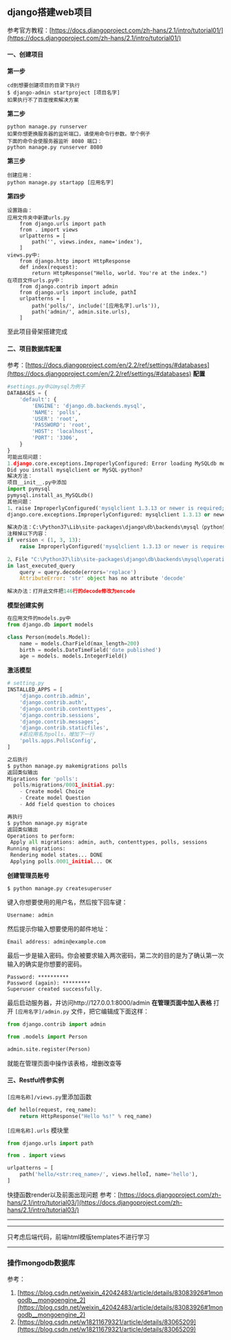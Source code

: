 ## django搭建web项目

参考官方教程：[https://docs.djangoproject.com/zh-hans/2.1/intro/tutorial01/](https://docs.djangoproject.com/zh-hans/2.1/intro/tutorial01/)

 #### 一、创建项目
**第一步**

	cd到想要创建项目的目录下执行
	$ django-admin startproject [项目名字]
	如果执行不了百度搜索解决方案
**第二步**
		
	python manage.py runserver
	如果你想更换服务器的监听端口，请使用命令行参数。举个例子
	下面的命令会使服务器监听 8080 端口：
	python manage.py runserver 8080
**第三步**
```
创建应用：
python manage.py startapp [应用名字]
```
**第四步**
```
设置路由：
应用文件夹中新建urls.py
	from django.urls import path
	from . import views
	urlpatterns = [
	    path('', views.index, name='index'),
	]
views.py中:
	from django.http import HttpResponse
	def index(request):
	    return HttpResponse("Hello, world. You're at the index.")
在项目文件urls.py中：
	from django.contrib import admin
	from django.urls import include, pathÏ
	urlpatterns = [
	    path('polls/', include('[应用名字].urls')),
	    path('admin/', admin.site.urls),
	]		    
```
至此项目骨架搭建完成
 #### 二、项目数据库配置
 参考：[https://docs.djangoproject.com/en/2.2/ref/settings/#databases](https://docs.djangoproject.com/en/2.2/ref/settings/#databases)
 **配置**
```python
#settings.py中以mysql为例子
DATABASES = {
	'default': {
		'ENGINE': 'django.db.backends.mysql',
		'NAME': 'polls',
		'USER': 'root',
		'PASSWORD': 'root',
		'HOST': 'localhost',
		'PORT': '3306',
	}
}
可能出现问题：
1.django.core.exceptions.ImproperlyConfigured: Error loading MySQLdb module: No module named 'MySQLdb'.
Did you install mysqlclient or MySQL-python?
解决方法：
项目__init__.py中添加
import pymysql
pymysql.install_as_MySQLdb()
其他问题：
1、raise ImproperlyConfigured('mysqlclient 1.3.13 or newer is required; you have %s.' % Database.__version__) 　　　
django.core.exceptions.ImproperlyConfigured: mysqlclient 1.3.13 or newer is required; you have 0.9.3. 
　　
解决办法：C:\Python37\Lib\site-packages\django\db\backends\mysql（python安装目录）打开base.py，
注释掉以下内容： 　　　　　　　
if version < (1, 3, 13): 　　　　　　　　　　
	raise ImproperlyConfigured('mysqlclient 1.3.13 or newer is required; you have %s.' % Database.__version__) 
	　　
2、File "C:\Python37\lib\site-packages\django\db\backends\mysql\operations.py", line 146, 
in last_executed_query 　　 
	query = query.decode(errors='replace') 　　
	AttributeError: 'str' object has no attribute 'decode' 
	　　
解决办法：打开此文件把146行的decode修改为encode
```
**模型创建实例**
```python
在应用文件的models.py中
from django.db import models

class Person(models.Model):
    name = models.CharField(max_length=200)
    birth = models.DateTimeField('date published')
	age = models. models.IntegerField()
```
**激活模型**
```python
# setting.py
INSTALLED_APPS = [
    'django.contrib.admin',
    'django.contrib.auth',
    'django.contrib.contenttypes',
    'django.contrib.sessions',
    'django.contrib.messages',
    'django.contrib.staticfiles',
	#若应用名为polls，增加下一行
	'polls.apps.PollsConfig',
]

之后执行
$ python manage.py makemigrations polls
返回类似输出
Migrations for 'polls':
  polls/migrations/0001_initial.py:
    - Create model Choice
    - Create model Question
    - Add field question to choices

再执行
$ python manage.py migrate
返回类似输出
Operations to perform:
 Apply all migrations: admin, auth, contenttypes, polls, sessions
Running migrations:
 Rendering model states... DONE
 Applying polls.0001_initial... OK
```
**创建管理员账号**
```
$ python manage.py createsuperuser
```
键入你想要使用的用户名，然后按下回车键：
```
Username: admin
```
然后提示你输入想要使用的邮件地址：
```
Email address: admin@example.com
```
最后一步是输入密码。你会被要求输入两次密码，第二次的目的是为了确认第一次输入的确实是你想要的密码。
```
Password: **********
Password (again): *********
Superuser created successfully.
```
最后启动服务器，并访问http://127.0.0.1:8000/admin
**在管理页面中加入表格**
打开 `[应用名字]/admin.py` 文件，把它编辑成下面这样：
```python
from django.contrib import admin

from .models import Person

admin.site.register(Person)
```
就能在管理页面中操作该表格，增删改查等

#### 三、Restful传参实例
`[应用名称]/views.py`里添加函数
```python
def hello(request, req_name):
    return HttpResponse("Hello %s!" % req_name)
```
`[应用名称].urls` 模块里
```python
from django.urls import path

from . import views

urlpatterns = [
    path('hello/<str:req_name>/', views.helloÏ, name='hello'),
]
```
快捷函数render以及前面出现问题
参考：[https://docs.djangoproject.com/zh-hans/2.1/intro/tutorial03/](https://docs.djangoproject.com/zh-hans/2.1/intro/tutorial03/)



***
***
只考虑后端代码，前端html模版templates不进行学习
***
### 操作mongodb数据库
参考：

1. [https://blog.csdn.net/weixin_42042483/article/details/83083926#1mongodb__mongoengine_2](https://blog.csdn.net/weixin_42042483/article/details/83083926#1mongodb__mongoengine_2)
2. [https://blog.csdn.net/w18211679321/article/details/83065209](https://blog.csdn.net/w18211679321/article/details/83065209)
